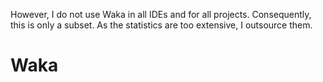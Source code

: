However, I do not use Waka in all IDEs and for all projects. Consequently, this is only a subset. As the statistics are too extensive, I outsource them.

# Waka 
<!--START_SECTION:waka-->
<!--END_SECTION:waka-->